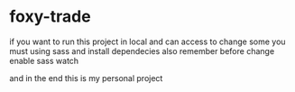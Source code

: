# foxy-trade
if you want to run this project in local and can access to change some you must using sass and install dependecies 
also remember before change enable sass watch

and in the end this is my personal project 
